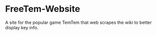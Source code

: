 # FreeTem-Website
A site for the popular game TemTem that web scrapes the wiki to better display key info.
